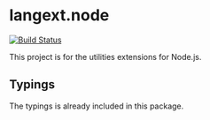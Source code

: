# langext.node

[![Build Status](https://travis-ci.org/fenying/langext.node.svg?branch=master)](https://travis-ci.org/fenying/langext.node)

This project is for the utilities extensions for Node.js.

## Typings

The typings is already included in this package.
